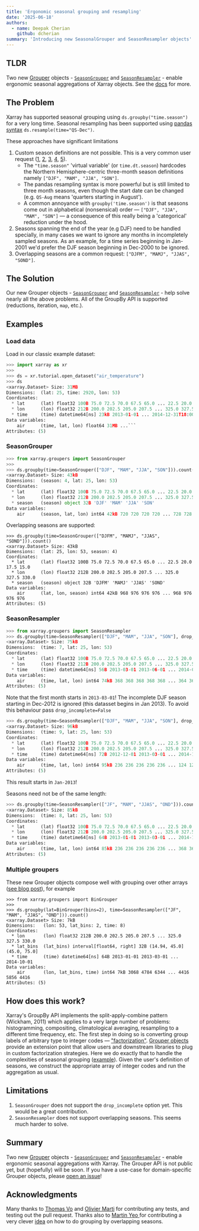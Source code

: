 ```yaml
---
title: 'Ergonomic seasonal grouping and resampling'
date: '2025-06-18'
authors:
  - name: Deepak Cherian
    github: dcherian
summary: 'Introducing new SeasonalGrouper and SeasonResampler objects'
---
```


## TLDR

Two new [Grouper](https://github.com/pydata/xarray/blob/main/design_notes/grouper_objects.md) objects - [`SeasonGrouper`](https://docs.xarray.dev/en/latest/generated/xarray.groupers.SeasonGrouper.html#xarray.groupers.SeasonGrouper) and [`SeasonResampler`](https://docs.xarray.dev/en/latest/generated/xarray.groupers.SeasonResampler.html#xarray.groupers.SeasonResampler) - enable ergonomic seasonal aggregations of Xarray objects. See the [docs](https://docs.xarray.dev/en/latest/user-guide/time-series.html#handling-seasons) for more.

## The Problem

Xarray has supported seasonal grouping using `ds.groupby("time.season")` for a very long time.
Seasonal resampling has been supported using [pandas syntax](https://pandas.pydata.org/pandas-docs/stable/user_guide/timeseries.html#resampling) `ds.resample(time="QS-Dec")`.

These approaches have significant limitations

1. Custom season definitions are not possible. This is a very common user request ([1](https://github.com/pydata/xarray/discussions/6180), [2](https://github.com/pydata/xarray/discussions/5134), [3](https://github.com/pydata/xarray/discussions/6865), [4](https://stackoverflow.com/questions/68455725/how-to-enable-season-selection-as-jjas-instead-of-jja-in-xarray), [5](https://stackoverflow.com/questions/69021082/december-january-seasonal-mean)).
   - The `"time.season"` 'virtual variable' (or `time.dt.season`) hardcodes the Northern Hemisphere-centric three-month season definitions namely `["DJF", "MAM", "JJA", "SON"]`.
   - The pandas resampling syntax is more powerful but is still limited to three month seasons, even though the start date can be changed (e.g. `QS-Aug` means 'quarters starting in August').
   - A common annoyance with `groupby('time.season')` is that seasons come out in alphabetical (nonsensical) order — `["DJF", "JJA", "MAM", "SON"]` — a consequence of this really being a 'categorical' reduction under the hood.
2. Seasons spanning the end of the year (e.g DJF) need to be handled specially, in many cases we want to ignore any months in incompletely sampled seasons. As an example, for a time series beginning in Jan-2001 we'd prefer the DJF season beginning in Dec-2000 to be ignored.
3. Overlapping seasons are a common request: `["DJFM", "MAMJ", "JJAS", "SOND"]`.

## The Solution

Our new Grouper objects - [`SeasonGrouper`](https://docs.xarray.dev/en/latest/generated/xarray.groupers.SeasonGrouper.html#xarray.groupers.SeasonGrouper) and [`SeasonResampler`](https://docs.xarray.dev/en/latest/generated/xarray.groupers.SeasonResampler.html#xarray.groupers.SeasonResampler) - help solve nearly all the above problems.
All of the GroupBy API is supported (reductions, iteration, `map`, etc.).

## Examples

### Load data

Load in our classic example dataset:

````python
>>> import xarray as xr
>>>
>>> ds = xr.tutorial.open_dataset("air_temperature")
>>> ds
<xarray.Dataset> Size: 31MB
Dimensions:  (lat: 25, time: 2920, lon: 53)
Coordinates:
  * lat      (lat) float32 100B 75.0 72.5 70.0 67.5 65.0 ... 22.5 20.0 17.5 15.0
  * lon      (lon) float32 212B 200.0 202.5 205.0 207.5 ... 325.0 327.5 330.0
  * time     (time) datetime64[ns] 23kB 2013-01-01 ... 2014-12-31T18:00:00
Data variables:
    air      (time, lat, lon) float64 31MB ...```
Attributes: (5)
````

### SeasonGrouper

```python
>>> from xarray.groupers import SeasonGrouper
>>>
>>> ds.groupby(time=SeasonGrouper(["DJF", "MAM", "JJA", "SON"])).count()
<xarray.Dataset> Size: 43kB
Dimensions:  (season: 4, lat: 25, lon: 53)
Coordinates:
  * lat      (lat) float32 100B 75.0 72.5 70.0 67.5 65.0 ... 22.5 20.0 17.5 15.0
  * lon      (lon) float32 212B 200.0 202.5 205.0 207.5 ... 325.0 327.5 330.0
  * season   (season) object 32B 'DJF' 'MAM' 'JJA' 'SON'
Data variables:
    air      (season, lat, lon) int64 42kB 720 720 720 720 ... 728 728 728 728
```

Overlapping seasons are supported:

```
>>> ds.groupby(time=SeasonGrouper(["DJFM", "MAMJ", "JJAS", "SOND"])).count()
<xarray.Dataset> Size: 43kB
Dimensions:  (lat: 25, lon: 53, season: 4)
Coordinates:
  * lat      (lat) float32 100B 75.0 72.5 70.0 67.5 65.0 ... 22.5 20.0 17.5 15.0
  * lon      (lon) float32 212B 200.0 202.5 205.0 207.5 ... 325.0 327.5 330.0
  * season   (season) object 32B 'DJFM' 'MAMJ' 'JJAS' 'SOND'
Data variables:
    air      (lat, lon, season) int64 42kB 968 976 976 976 ... 968 976 976 976
Attributes: (5)
```

### SeasonResampler

```python
>>> from xarray.groupers import SeasonResampler
>>> ds.groupby(time=SeasonResampler(["DJF", "MAM", "JJA", "SON"], drop_incomplete=True)).count()
<xarray.Dataset> Size: 75kB
Dimensions:  (time: 7, lat: 25, lon: 53)
Coordinates:
  * lat      (lat) float32 100B 75.0 72.5 70.0 67.5 65.0 ... 22.5 20.0 17.5 15.0
  * lon      (lon) float32 212B 200.0 202.5 205.0 207.5 ... 325.0 327.5 330.0
  * time     (time) datetime64[ns] 56B 2013-03-01 2013-06-01 ... 2014-09-01
Data variables:
    air      (time, lat, lon) int64 74kB 368 368 368 368 368 ... 364 364 364 364
Attributes: (5)
```

Note that the first month starts in `2013-03-01`!
The incomplete DJF season starting in Dec-2012 is ignored (this datasset begins in Jan 2013).
To avoid this behaviour pass `drop_incomplete=False`

```python
>>> ds.groupby(time=SeasonResampler(["DJF", "MAM", "JJA", "SON"], drop_incomplete=False)).count()
<xarray.Dataset> Size: 96kB
Dimensions:  (time: 9, lat: 25, lon: 53)
Coordinates:
  * lat      (lat) float32 100B 75.0 72.5 70.0 67.5 65.0 ... 22.5 20.0 17.5 15.0
  * lon      (lon) float32 212B 200.0 202.5 205.0 207.5 ... 325.0 327.5 330.0
  * time     (time) datetime64[ns] 72B 2012-12-01 2013-03-01 ... 2014-12-01
Data variables:
    air      (time, lat, lon) int64 95kB 236 236 236 236 236 ... 124 124 124 124
Attributes: (5)
```

This result starts in `Jan-2013`!

Seasons need not be of the same length:

```python
>>> ds.groupby(time=SeasonResampler(["JF", "MAM", "JJAS", "OND"])).count()
<xarray.Dataset> Size: 85kB
Dimensions:  (time: 8, lat: 25, lon: 53)
Coordinates:
  * lat      (lat) float32 100B 75.0 72.5 70.0 67.5 65.0 ... 22.5 20.0 17.5 15.0
  * lon      (lon) float32 212B 200.0 202.5 205.0 207.5 ... 325.0 327.5 330.0
  * time     (time) datetime64[ns] 64B 2013-01-01 2013-03-01 ... 2014-10-01
Data variables:
    air      (time, lat, lon) int64 85kB 236 236 236 236 236 ... 368 368 368 368
Attributes: (5)
```

### Multiple groupers

These new Grouper objects compose well with grouping over other arrays ([see blog post](https://xarray.dev/blog/multiple-groupers/)), for example

```
>>> from xarray.groupers import BinGrouper
>>>
>>> ds.groupby(lat=BinGrouper(bins=2), time=SeasonResampler(["JF", "MAM", "JJAS", "OND"])).count()
<xarray.Dataset> Size: 7kB
Dimensions:   (lon: 53, lat_bins: 2, time: 8)
Coordinates:
  * lon       (lon) float32 212B 200.0 202.5 205.0 207.5 ... 325.0 327.5 330.0
  * lat_bins  (lat_bins) interval[float64, right] 32B (14.94, 45.0] (45.0, 75.0]
  * time      (time) datetime64[ns] 64B 2013-01-01 2013-03-01 ... 2014-10-01
Data variables:
    air       (lon, lat_bins, time) int64 7kB 3068 4784 6344 ... 4416 5856 4416
Attributes: (5)
```

## How does this work?

Xarray's GroupBy API implements the split-apply-combine pattern (Wickham, 2011) which applies to a very large number of problems: histogramming, compositing, climatological averaging, resampling to a different time frequency, etc.
The first step in doing so is converting group labels of arbitrary type to integer codes — ["factorization"](https://pandas.pydata.org/pandas-docs/stable/user_guide/reshaping.html#reshaping-factorize).
[Grouper objects](https://github.com/pydata/xarray/blob/main/design_notes/grouper_objects.md) provide an extension point that allow users and downstream libraries to plug in custom factorization strategies.
Here we do exactly that to handle the complexities of seasonal grouping ([example](https://github.com/pydata/xarray/blob/34efef2192a65e0f26a340ae305b0d3ed9e91b19/xarray/groupers.py#L764)).
Given the user's definition of seasons, we construct the appropriate array of integer codes and run the aggregation as usual.

## Limitations

1. `SeasonGrouper` does not support the `drop_incomplete` option yet. This would be a great contribution.
2. `SeasonResampler` does not support overlapping seasons. This seems much harder to solve.

## Summary

Two new [Grouper](https://github.com/pydata/xarray/blob/main/design_notes/grouper_objects.md) objects - [`SeasonGrouper`](https://docs.xarray.dev/en/latest/generated/xarray.groupers.SeasonGrouper.html#xarray.groupers.SeasonGrouper) and [`SeasonResampler`](https://docs.xarray.dev/en/latest/generated/xarray.groupers.SeasonResampler.html#xarray.groupers.SeasonResampler) - enable ergonomic seasonal aggregations with Xarray.
The Grouper API is not public yet, but (hopefully) will be soon.
If you have a use-case for domain-specific Grouper objects, please [open an issue](https://github.com/pydata/xarray/issues/new/choose)!

## Acknowledgments

Many thanks to [Thomas Vo](http://tomvo.me/career) and [Olivier Marti](https://www.lsce.ipsl.fr/en/pisp/olivier-marti/) for contributing any tests, and testing out the pull request.
Thanks also to [Martin Yeo ](https://trexfeathers.github.io) for contributing a very clever [idea](https://github.com/pydata/xarray/discussions/6180#discussioncomment-9141495) on how to do grouping by overlapping seasons.
